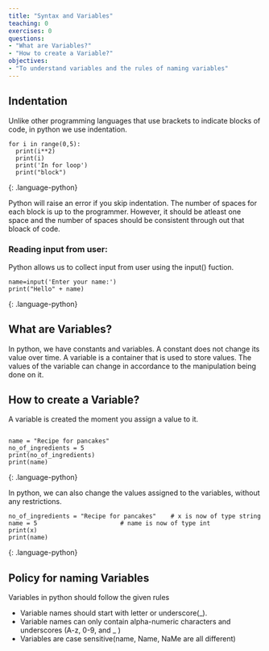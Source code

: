```yaml
---
title: "Syntax and Variables"
teaching: 0
exercises: 0
questions:
- "What are Variables?"
- "How to create a Variable?"
objectives:
- "To understand variables and the rules of naming variables"
---
```

## Indentation
Unlike other programming languages that use brackets to indicate blocks of code, in python we use indentation.
~~~
for i in range(0,5):
  print(i**2)
  print(i)
  print('In for loop')
  print("block")
~~~
{: .language-python}

Python will raise an error if you skip indentation. The number of spaces for each block is up to the programmer. However, it should be atleast one space and the number of spaces should be consistent through out that bloack of code.
### Reading input from user:
Python allows us to collect input from user using the input() fuction.
~~~
name=input('Enter your name:')
print("Hello" + name)
~~~
{: .language-python}

## What are Variables?

In python, we have constants and variables. A constant does not change its value over time. A variable is a container that is used to store values. The values of the variable can change in accordance to the manipulation being done on it.

## How to create a Variable?

A variable is created the moment you assign a value to it.

~~~

name = "Recipe for pancakes"
no_of_ingredients = 5
print(no_of_ingredients)
print(name)
~~~
{: .language-python}

In python, we can also change the values assigned to the variables, without any restrictions.

~~~
no_of_ingredients = "Recipe for pancakes"    # x is now of type string
name = 5                       # name is now of type int
print(x)
print(name)
~~~
{: .language-python}

## Policy for naming Variables

Variables in python should follow the given rules
- Variable names should start with letter or underscore(_).
- Variable names can only contain alpha-numeric characters and underscores (A-z, 0-9, and _ )
- Variables are case sensitive(name, Name, NaMe are all different)

